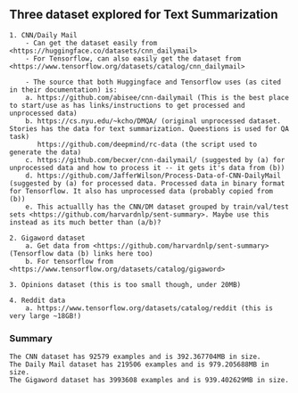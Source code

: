 ## Three dataset explored for Text Summarization

    1. CNN/Daily Mail
        - Can get the dataset easily from <https://huggingface.co/datasets/cnn_dailymail>
        - For Tensorflow, can also easily get the dataset from <https://www.tensorflow.org/datasets/catalog/cnn_dailymail>

        - The source that both Huggingface and Tensorflow uses (as cited in their documentation) is:
        a. https://github.com/abisee/cnn-dailymail (This is the best place to start/use as has links/instructions to get processed and unprocessed data)
        b. https://cs.nyu.edu/~kcho/DMQA/ (original unprocessed dataset. Stories has the data for text summarization. Queestions is used for QA task)
           https://github.com/deepmind/rc-data (the script used to generate the data)
        c. https://github.com/becxer/cnn-dailymail/ (suggested by (a) for unprocessed data and how to process it -- it gets it's data from (b))
        d. https://github.com/JafferWilson/Process-Data-of-CNN-DailyMail (suggested by (a) for processed data. Processed data in binary format for Tensorflow. It also has unprocessed data (probably copied from (b))
        e. This actuallly has the CNN/DM dataset grouped by train/val/test sets <https://github.com/harvardnlp/sent-summary>. Maybe use this instead as its much better than (a/b)?
        
    2. Gigaword dataset
        a. Get data from <https://github.com/harvardnlp/sent-summary> (Tensorflow data (b) links here too)
        b. For tensorflow from <https://www.tensorflow.org/datasets/catalog/gigaword>
    
    3. Opinions dataset (this is too small though, under 20MB)
    
    4. Reddit data
        a. https://www.tensorflow.org/datasets/catalog/reddit (this is very large ~18GB!)
    
### Summary
    The CNN dataset has 92579 examples and is 392.367704MB in size.
    The Daily Mail dataset has 219506 examples and is 979.205688MB in size.
    The Gigaword dataset has 3993608 examples and is 939.402629MB in size.
